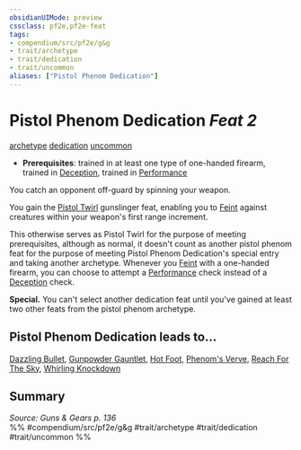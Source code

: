 ```yaml
---
obsidianUIMode: preview
cssclass: pf2e,pf2e-feat
tags:
- compendium/src/pf2e/g&g
- trait/archetype
- trait/dedication
- trait/uncommon
aliases: ["Pistol Phenom Dedication"]
---
```

# Pistol Phenom Dedication  *Feat 2*  
[archetype](../../Rules/traits/archetype.md)  [dedication](../../Rules/traits/dedication.md)  [uncommon](../../Rules/traits/uncommon.md)  

- **Prerequisites**: trained in at least one type of one-handed firearm, trained in [Deception](../skills.md#Deception), trained in [Performance](../skills.md#Performance)

You catch an opponent off-guard by spinning your weapon.

You gain the [Pistol Twirl](pistol-twirl-g-g.md) gunslinger feat, enabling you to [Feint](../../Rules/actions/feint.md) against creatures within your weapon's first range increment.

This otherwise serves as Pistol Twirl for the purpose of meeting prerequisites, although as normal, it doesn't count as another pistol phenom feat for the purpose of meeting Pistol Phenom Dedication's special entry and taking another archetype. Whenever you [Feint](../../Rules/actions/feint.md) with a one-handed firearm, you can choose to attempt a [Performance](../skills.md#Performance) check instead of a [Deception](../skills.md#Deception) check.

**Special.** You can't select another dedication feat until you've gained at least two other feats from the pistol phenom archetype.

## Pistol Phenom Dedication leads to...

[Dazzling Bullet](dazzling-bullet-g-g.md), [Gunpowder Gauntlet](gunpowder-gauntlet-g-g.md), [Hot Foot](hot-foot-g-g.md), [Phenom's Verve](phenoms-verve-g-g.md), [Reach For The Sky](reach-for-the-sky-g-g.md), [Whirling Knockdown](whirling-knockdown-g-g.md)

## Summary

*Source: Guns & Gears p. 136*  
%% #compendium/src/pf2e/g&g #trait/archetype #trait/dedication #trait/uncommon %%